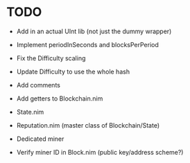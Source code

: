 # TODO

- Add in an actual UInt lib (not just the dummy wrapper)

- Implement periodInSeconds and blocksPerPeriod
- Fix the Difficulty scaling
- Update Difficulty to use the whole hash

- Add comments

- Add getters to Blockchain.nim
- State.nim
- Reputation.nim (master class of Blockchain/State)

- Dedicated miner
- Verify miner ID in Block.nim (public key/address scheme?)
